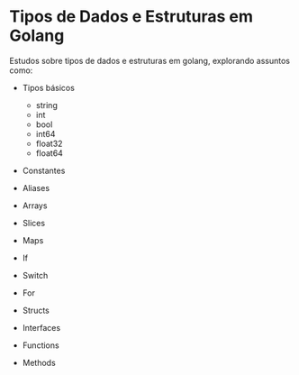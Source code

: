 # Tipos de Dados e Estruturas em Golang
Estudos sobre tipos de dados e estruturas em golang, explorando assuntos como:

* Tipos básicos
    * string
    * int
    * bool
    * int64
    * float32
    * float64

* Constantes
* Aliases
* Arrays
* Slices
* Maps
* If
* Switch
* For
* Structs
* Interfaces
* Functions
* Methods
